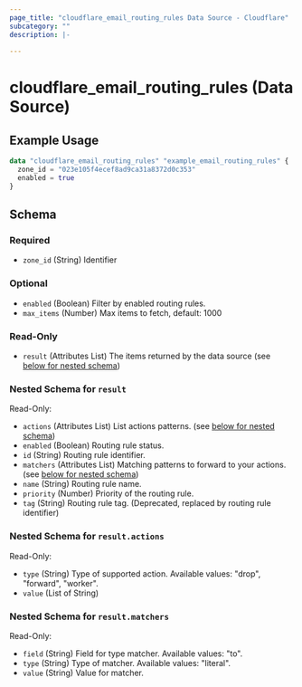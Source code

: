 ```yaml
---
page_title: "cloudflare_email_routing_rules Data Source - Cloudflare"
subcategory: ""
description: |-
  
---
```


# cloudflare_email_routing_rules (Data Source)



## Example Usage

```terraform
data "cloudflare_email_routing_rules" "example_email_routing_rules" {
  zone_id = "023e105f4ecef8ad9ca31a8372d0c353"
  enabled = true
}
```

<!-- schema generated by tfplugindocs -->
## Schema

### Required

- `zone_id` (String) Identifier

### Optional

- `enabled` (Boolean) Filter by enabled routing rules.
- `max_items` (Number) Max items to fetch, default: 1000

### Read-Only

- `result` (Attributes List) The items returned by the data source (see [below for nested schema](#nestedatt--result))

<a id="nestedatt--result"></a>
### Nested Schema for `result`

Read-Only:

- `actions` (Attributes List) List actions patterns. (see [below for nested schema](#nestedatt--result--actions))
- `enabled` (Boolean) Routing rule status.
- `id` (String) Routing rule identifier.
- `matchers` (Attributes List) Matching patterns to forward to your actions. (see [below for nested schema](#nestedatt--result--matchers))
- `name` (String) Routing rule name.
- `priority` (Number) Priority of the routing rule.
- `tag` (String) Routing rule tag. (Deprecated, replaced by routing rule identifier)

<a id="nestedatt--result--actions"></a>
### Nested Schema for `result.actions`

Read-Only:

- `type` (String) Type of supported action.
Available values: "drop", "forward", "worker".
- `value` (List of String)


<a id="nestedatt--result--matchers"></a>
### Nested Schema for `result.matchers`

Read-Only:

- `field` (String) Field for type matcher.
Available values: "to".
- `type` (String) Type of matcher.
Available values: "literal".
- `value` (String) Value for matcher.


